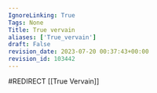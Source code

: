 ```yaml
---
IgnoreLinking: True
Tags: None
Title: True vervain
aliases: ['True_vervain']
draft: False
revision_date: 2023-07-20 00:37:43+00:00
revision_id: 103442
---
```


#REDIRECT [[True Vervain]]